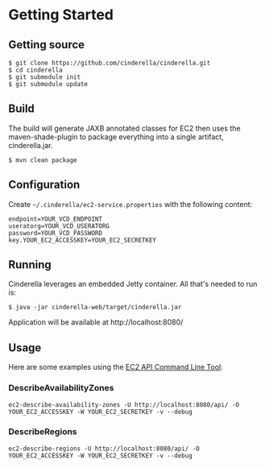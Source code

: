 # Getting Started #

## Getting source ##

```
$ git clone https://github.com/cinderella/cinderella.git
$ cd cinderella
$ git submodule init
$ git submodule update
```

## Build ##

The build will generate JAXB annotated classes for EC2 then uses the maven-shade-plugin to package everything into a
single artifact, cinderella.jar.

```
$ mvn clean package
```

## Configuration ##

Create `~/.cinderella/ec2-service.properties` with the following content:

```
endpoint=YOUR_VCD_ENDPOINT
useratorg=YOUR_VCD_USERATORG
password=YOUR_VCD_PASSWORD
key.YOUR_EC2_ACCESSKEY=YOUR_EC2_SECRETKEY
```

## Running ##

Cinderella leverages an embedded Jetty container. All that's needed to run is:

```
$ java -jar cinderella-web/target/cinderella.jar
```

Application will be available at http://localhost:8080/


## Usage ##

Here are some examples using the [EC2 API Command Line Tool](http://docs.amazonwebservices.com/AWSEC2/latest/CommandLineReference/Welcome.html):


### DescribeAvailabilityZones
```
ec2-describe-availability-zones -U http://localhost:8080/api/ -O YOUR_EC2_ACCESSKEY -W YOUR_EC2_SECRETKEY -v --debug
```

### DescribeRegions
```
ec2-describe-regions -U http://localhost:8080/api/ -O YOUR_EC2_ACCESSKEY -W YOUR_EC2_SECRETKEY -v --debug
```




